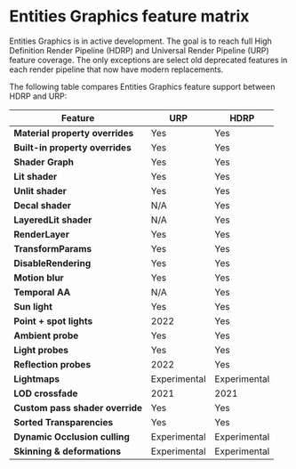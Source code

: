 # Entities Graphics feature matrix

Entities Graphics is in active development. The goal is to reach full High Definition Render Pipeline (HDRP) and Universal Render Pipeline (URP) feature coverage. The only exceptions are select old deprecated features in each render pipeline that now have modern replacements.

The following table compares Entities Graphics feature support between HDRP and URP:

| **Feature**                     | **URP**      | **HDRP**         |
| ------------------------------- | ------------ | ---------------- |
| **Material property overrides** | Yes          | Yes              |
| **Built-in property overrides** | Yes          | Yes              |
| **Shader Graph**                | Yes          | Yes              |
| **Lit shader**                  | Yes          | Yes              |
| **Unlit shader**                | Yes          | Yes              |
| **Decal shader**                | N/A          | Yes              |
| **LayeredLit shader**           | N/A          | Yes              |
| **RenderLayer**                 | Yes          | Yes              |
| **TransformParams**             | Yes          | Yes              |
| **DisableRendering**            | Yes          | Yes              |
| **Motion blur**                 | Yes          | Yes              |
| **Temporal AA**                 | N/A          | Yes              |
| **Sun light**                   | Yes          | Yes              |
| **Point + spot lights**         | 2022         | Yes              |
| **Ambient probe**               | Yes          | Yes              |
| **Light probes**                | Yes          | Yes              |
| **Reflection probes**           | 2022         | Yes              |
| **Lightmaps**                   | Experimental | Experimental     |
| **LOD crossfade**               | 2021         | 2021             |
| **Custom pass shader override** | Yes          | Yes              |
| **Sorted Transparencies**       | Yes          | Yes              |
| **Dynamic Occlusion culling**   | Experimental | Experimental     |
| **Skinning & deformations**     | Experimental | Experimental     |
